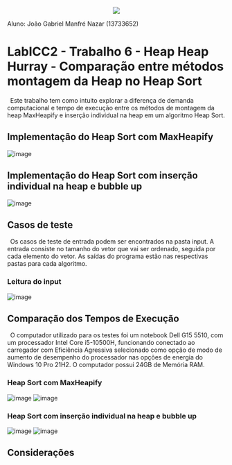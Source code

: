 <p align="center">
  <img src="https://user-images.githubusercontent.com/106783009/191138556-b0ec92fb-8eb0-4151-b109-d5ca961b5c3c.png" />
</p>
Aluno: João Gabriel Manfré Nazar (13733652)

# LabICC2 - Trabalho 6 - Heap Heap Hurray - Comparação entre métodos montagem da Heap no Heap Sort
&ensp;Este trabalho tem como intuito explorar a diferença de demanda computacional e tempo de execução entre os métodos de montagem da heap MaxHeapify e inserção individual na heap em um algoritmo Heap Sort.


## Implementação do Heap Sort com MaxHeapify
![image](https://user-images.githubusercontent.com/106783009/204946444-b3fb4029-4cf7-42bc-bf9a-2b284c861d6c.png)


## Implementação do Heap Sort com inserção individual na heap e bubble up
![image](https://user-images.githubusercontent.com/106783009/204948043-368f5883-a453-4eed-94ce-0e49ab260e9f.png)


## Casos de teste
&ensp;Os casos de teste de entrada podem ser encontrados na pasta input. A entrada consiste no tamanho do vetor que vai ser ordenado, seguida por cada elemento do vetor. As saídas do programa estão nas respectivas pastas para cada algoritmo. 

### Leitura do input
![image](https://user-images.githubusercontent.com/106783009/204946017-0a26699d-2d1b-42c0-81ee-d750dec90d0d.png)


## Comparação dos Tempos de Execução
&ensp;O computador utilizado para os testes foi um notebook Dell G15 5510, com um processador Intel Core i5-10500H, funcionando conectado ao carregador com Eficiência Agressiva selecionado como opção de modo de aumento de desempenho do processador nas opções de energia do Windows 10 Pro 21H2. O computador possui 24GB de Memória RAM.

### Heap Sort com MaxHeapify
![image](https://user-images.githubusercontent.com/106783009/204952662-772629ac-e0ed-47d6-9ed8-d68abcec7df3.png)
![image](https://user-images.githubusercontent.com/106783009/204953034-efd5a090-d0b1-4914-bf5a-a44556a018ed.png)

### Heap Sort com inserção individual na heap e bubble up
![image](https://user-images.githubusercontent.com/106783009/204952829-9fa6ffb4-c856-4c7e-a619-b624eff69d11.png)
![image](https://user-images.githubusercontent.com/106783009/204953092-09773adc-110d-4852-b26b-d74eb544fc7a.png)



## Considerações
&ensp; 
